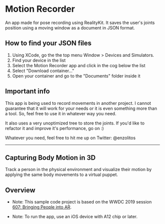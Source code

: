 
# Motion Recorder

An app made for pose recording using RealityKit. It saves the user's joints position using a moving window as a document in JSON format.

## How to find your JSON files

1. Using XCode, go the the top menu Window > Devices and Simulators.
2. Find your device in the list
3. Select the Motion Recorder app and click in the cog below the list
4. Select "Download container..."
5. Open your container and go to the "Documents" folder inside it

## Important info

This app is being used to record movements in another project. I cannot guarantee that it will work for your needs or it is even something more than a tool. So, feel free to use it in whatever way you need. 

It also uses a very unoptimized tree to store the joints. If you'd like to refactor it and improve it's performance, go on :)

Whatever you need, feel free to hit me up on Twitter: @enzolitos

---

## Capturing Body Motion in 3D

Track a person in the physical environment and visualize their motion by applying the same body movements to a virtual puppet.  

## Overview

- Note: This sample code project is based on the WWDC 2019 session [607: Bringing People into AR](https://developer.apple.com/videos/play/wwdc19/607/).

- Note: To run the app, use an iOS device with A12 chip or later.
